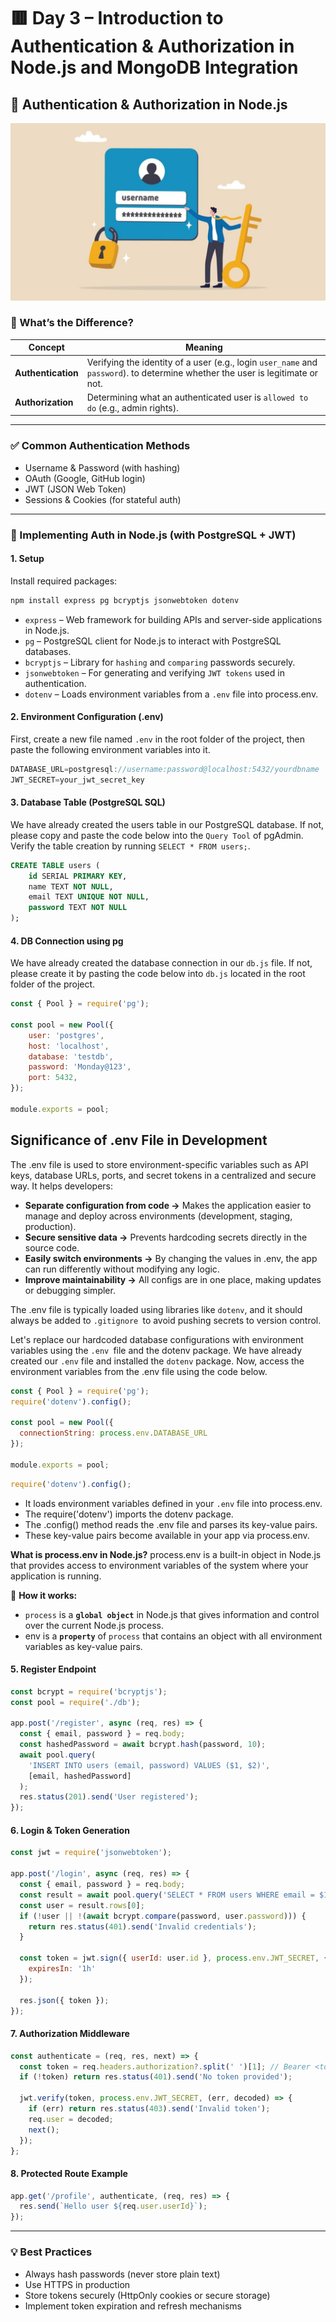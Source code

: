 
# 🟥 Day 3 – Introduction to Authentication & Authorization in Node.js and MongoDB Integration

## 🔐 Authentication & Authorization in Node.js

![Authentication & Authorization in Node.js](./images/Authentication%20and%20Security.jpg)
### 🧩 What’s the Difference?
| Concept            | Meaning                                                                                                                        |
| ------------------ | ------------------------------------------------------------------------------------------------------------------------------ |
| **Authentication** | Verifying the identity of a user (e.g., login `user_name` and `password`). to determine whether the user is legitimate or not. |
| **Authorization**  | Determining what an authenticated user is `allowed to do` (e.g., admin rights).                                                |

---

### ✅ Common Authentication Methods
- Username & Password (with hashing)
- OAuth (Google, GitHub login)
- JWT (JSON Web Token)
- Sessions & Cookies (for stateful auth)

---

### 🔧 Implementing Auth in Node.js (with PostgreSQL + JWT)

#### 1. **Setup**
Install required packages:
```bash
npm install express pg bcryptjs jsonwebtoken dotenv
```
  - `express` – Web framework for building APIs and server-side applications in Node.js.
  - `pg` – PostgreSQL client for Node.js to interact with PostgreSQL databases.
  - `bcryptjs` – Library for `hashing` and `comparing` passwords securely.
  - `jsonwebtoken` – For generating and verifying `JWT tokens` used in authentication.
  - `dotenv` – Loads environment variables from a `.env` file into process.env.

#### 2. **Environment Configuration (.env)**
First, create a new file named `.env` in the root folder of the project, then paste the following environment variables into it.

```js
DATABASE_URL=postgresql://username:password@localhost:5432/yourdbname
JWT_SECRET=your_jwt_secret_key
```

#### 3. **Database Table (PostgreSQL SQL)**
We have already created the users table in our PostgreSQL database. If not, please copy and paste the code below into the `Query Tool` of pgAdmin. Verify the table creation by running `SELECT * FROM users;`.

```sql
CREATE TABLE users (
    id SERIAL PRIMARY KEY,
    name TEXT NOT NULL,
    email TEXT UNIQUE NOT NULL,
    password TEXT NOT NULL
);
```

#### 4. **DB Connection using pg**
We have already created the database connection in our `db.js` file. If not, please create it by pasting the code below into `db.js` located in the root folder of the project.
```js
const { Pool } = require('pg');

const pool = new Pool({
    user: 'postgres',
    host: 'localhost',
    database: 'testdb',
    password: 'Monday@123',
    port: 5432,
});

module.exports = pool;
```
## Significance of .env File in Development
The .env file is used to store environment-specific variables such as API keys, database URLs, ports, and secret tokens in a centralized and secure way. It helps developers:

  - **Separate configuration from code →**  Makes the application easier to manage and deploy across environments (development, staging, production).
  - **Secure sensitive data →** Prevents hardcoding secrets directly in the source code.
  - **Easily switch environments →** By changing the values in .env, the app can run differently without modifying any logic.
  - **Improve maintainability →**  All configs are in one place, making updates or debugging simpler.

The .env file is typically loaded using libraries like `dotenv`, and it should always be added to `.gitignore `to avoid pushing secrets to version control.

Let's replace our hardcoded database configurations with environment variables using the `.env `file and the dotenv package.
We have already created our `.env` file and installed the `dotenv` package. Now, access the environment variables from the .env file using the code below.

```js
const { Pool } = require('pg');
require('dotenv').config();

const pool = new Pool({
  connectionString: process.env.DATABASE_URL
});

module.exports = pool;
```

```js
require('dotenv').config();
```
  - It loads environment variables defined in your `.env` file into process.env.
  - The require('dotenv') imports the dotenv package.
  - The .config() method reads the .env file and parses its key-value pairs.
  - These key-value pairs become available in your app via process.env.

**What is process.env in Node.js?**
process.env is a built-in object in Node.js that provides access to environment variables of the system where your application is running.

🔹 **How it works:**
  - `process` is a **`global object`** in Node.js that gives information and control over the current Node.js process.
  - env is a **`property`** of `process` that contains an object with all environment variables as key-value pairs.

#### 5. **Register Endpoint**
```js
const bcrypt = require('bcryptjs');
const pool = require('./db');

app.post('/register', async (req, res) => {
  const { email, password } = req.body;
  const hashedPassword = await bcrypt.hash(password, 10);
  await pool.query(
    'INSERT INTO users (email, password) VALUES ($1, $2)',
    [email, hashedPassword]
  );
  res.status(201).send('User registered');
});
```

#### 6. **Login & Token Generation**
```js
const jwt = require('jsonwebtoken');

app.post('/login', async (req, res) => {
  const { email, password } = req.body;
  const result = await pool.query('SELECT * FROM users WHERE email = $1', [email]);
  const user = result.rows[0];
  if (!user || !(await bcrypt.compare(password, user.password))) {
    return res.status(401).send('Invalid credentials');
  }

  const token = jwt.sign({ userId: user.id }, process.env.JWT_SECRET, {
    expiresIn: '1h'
  });

  res.json({ token });
});
```

#### 7. **Authorization Middleware**
```js
const authenticate = (req, res, next) => {
  const token = req.headers.authorization?.split(' ')[1]; // Bearer <token>
  if (!token) return res.status(401).send('No token provided');

  jwt.verify(token, process.env.JWT_SECRET, (err, decoded) => {
    if (err) return res.status(403).send('Invalid token');
    req.user = decoded;
    next();
  });
};
```

#### 8. **Protected Route Example**
```js
app.get('/profile', authenticate, (req, res) => {
  res.send(`Hello user ${req.user.userId}`);
});
```

---

### 💡 Best Practices
- Always hash passwords (never store plain text)
- Use HTTPS in production
- Store tokens securely (HttpOnly cookies or secure storage)
- Implement token expiration and refresh mechanisms
